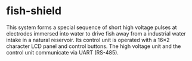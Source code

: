 # fish-shield

This system forms a special sequence of short high voltage pulses at electrodes immersed into water to drive fish away from a industrial water intake in a natural reservoir. Its control unit is operated with a 16×2 character LCD panel and control buttons. The high voltage unit and the control unit communicate via UART (RS-485).
